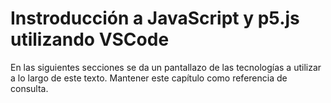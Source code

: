 # Instroducción a JavaScript y p5.js utilizando VSCode

En las siguientes secciones se da un pantallazo de las tecnologías a utilizar a lo largo de este texto. Mantener este capítulo como referencia de consulta.